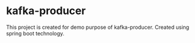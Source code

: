 # kafka-producer
This project is created for demo purpose of kafka-producer. Created using spring boot technology.
